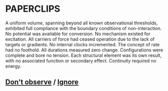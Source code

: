# PAPERCLIPS

A uniform volume, spanning beyond all known observational thresholds, exhibited full compliance with the boundary conditions of non-interaction. No potential was available for conversion. No mechanism existed for excitation. All carriers of force had ceased operation due to the lack of targets or gradients. No internal clocks incremented. The concept of rate had no foothold. All durations measured zero change. Configurations were complete and bore no tension. Each structural element was its own result, with no associated function or secondary effect. Continuity required no energy.

## [Don't observe](page-e123298e28023de1) / [Ignore](page-b9716c7549087f6c)
